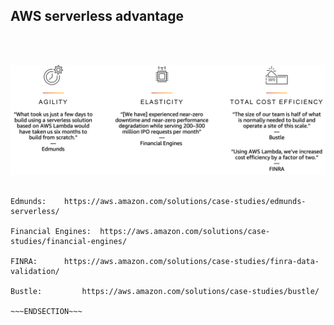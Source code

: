 <!SLIDE >
## AWS serverless advantage

<br><br>

![Customers](customers.png)

~~~SECTION:notes~~~

Edmunds: 	https://aws.amazon.com/solutions/case-studies/edmunds-serverless/

Financial Engines:	https://aws.amazon.com/solutions/case-studies/financial-engines/

FINRA: 		https://aws.amazon.com/solutions/case-studies/finra-data-validation/

Bustle: 		https://aws.amazon.com/solutions/case-studies/bustle/

~~~ENDSECTION~~~

